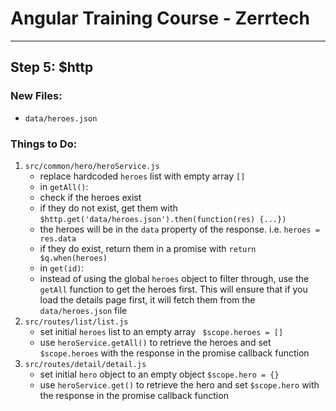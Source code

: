 # Angular Training Course - Zerrtech
-----

## Step 5: $http 

### New Files:
   * `data/heroes.json`

### Things to Do:
1. `src/common/hero/heroService.js`
   * replace hardcoded `heroes` list with empty array `[]`
   * in `getAll()`:
   * check if the heroes exist
   * if they do not exist, get them with `$http.get('data/heroes.json').then(function(res) {...})`
   * the heroes will be in the `data` property of the response. i.e. `heroes = res.data`
   * if they do exist, return them in a promise with `return $q.when(heroes)`
   * in `get(id)`:
   * instead of using the global `heroes` object to filter through, use the `getAll` function to get the heroes first. This will ensure that if you load the details page first, it will fetch them from the `data/heroes.json` file
2. `src/routes/list/list.js`
   * set initial `heroes` list to an empty array ` $scope.heroes = []`
   * use `heroService.getAll()` to retrieve the heroes and set `$scope.heroes` with the response in the promise callback function
3. `src/routes/detail/detail.js`
   * set initial `hero` object to an empty object `$scope.hero = {}`
   * use `heroService.get()` to retrieve the hero and set `$scope.hero` with the response in the promise callback function